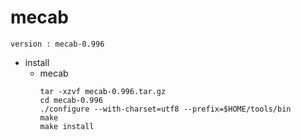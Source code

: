 # mecab
```
version : mecab-0.996
```
- install
  - mecab
    ```
    tar -xzvf mecab-0.996.tar.gz
    cd mecab-0.996
    ./configure --with-charset=utf8 --prefix=$HOME/tools/bin
    make
    make install
    ```
  
